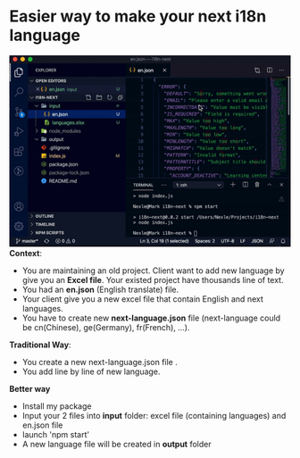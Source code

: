 # Easier way to make your next i18n language
![](description.gif)
**Context**: 
- You are maintaining an old project. Client want to add new language by give you an **Excel file**. Your existed project have thousands line of text.
- You had an **en.json** (English translate) file.
- Your client give you a new excel file that contain English and next languages.
- You have to create new **next-language.json** file (next-language could be cn(Chinese), ge(Germany), fr(French), ...).

**Traditional Way**: 
- You create a new next-language.json file .
- You add line by line of new language.

**Better way**
- Install my package
- Input your 2 files into **input** folder: excel file (containing languages) and en.json file
- launch 'npm start'
- A new language file will be created in **output** folder

